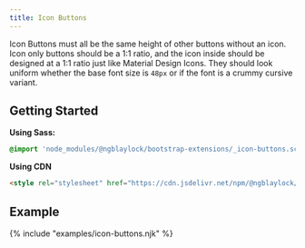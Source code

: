 ```yaml
---
title: Icon Buttons
---
```


Icon Buttons must all be the same height of other buttons without an icon. Icon only buttons should be a 1:1 ratio, and the icon inside should be designed at a 1:1 ratio just like Material Design Icons. They should look uniform whether the base font size is `48px` or if the font is a crummy cursive variant.

## Getting Started

**Using Sass:**

```scss
@import 'node_modules/@ngblaylock/bootstrap-extensions/_icon-buttons.scss';
```

**Using CDN**

```html
<style rel="stylesheet" href="https://cdn.jsdelivr.net/npm/@ngblaylock/bootstrap-extensions@1.0.0/icon-buttons.min.css"></style>
```

## Example

{% include "examples/icon-buttons.njk" %}